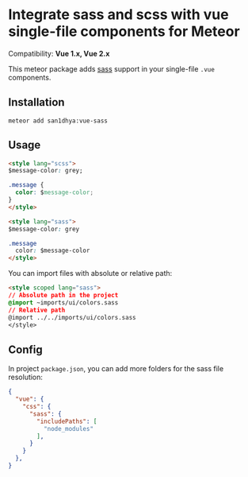 # Integrate sass and scss with vue single-file components for Meteor

Compatibility: **Vue 1.x, Vue 2.x**

This meteor package adds [sass](http://sass-lang.com) support in your single-file `.vue` components.

## Installation

    meteor add san1dhya:vue-sass


## Usage

```html
<style lang="scss">
$message-color: grey;

.message {
  color: $message-color;
}
</style>

<style lang="sass">
$message-color: grey

.message
  color: $message-color
</style>
```

You can import files with absolute or relative path:

```html
<style scoped lang="sass">
// Absolute path in the project
@import ~imports/ui/colors.sass
// Relative path
@import ../../imports/ui/colors.sass
</style>
```

## Config

In project `package.json`, you can add more folders for the sass file resolution:

```json
{
  "vue": {
    "css": {
      "sass": {
        "includePaths": [
          "node_modules"
        ],
      }
    }
  },
}
```